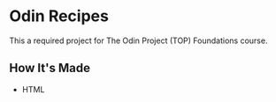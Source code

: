 # Odin Recipes

This a required project for The Odin Project (TOP) Foundations course.

## How It's Made

- HTML

